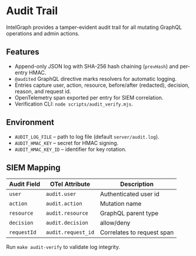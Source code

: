 # Audit Trail

IntelGraph provides a tamper-evident audit trail for all mutating GraphQL operations and admin actions.

## Features
- Append-only JSON log with SHA-256 hash chaining (`prevHash`) and per-entry HMAC.
- `@audited` GraphQL directive marks resolvers for automatic logging.
- Entries capture user, action, resource, before/after (redacted), decision, reason, and request id.
- OpenTelemetry span exported per entry for SIEM correlation.
- Verification CLI: `node scripts/audit_verify.mjs`.

## Environment
- `AUDIT_LOG_FILE` – path to log file (default `server/audit.log`).
- `AUDIT_HMAC_KEY` – secret for HMAC signing.
- `AUDIT_HMAC_KEY_ID` – identifier for key rotation.

## SIEM Mapping
| Audit Field | OTel Attribute | Description |
|-------------|----------------|-------------|
| `user` | `audit.user` | Authenticated user id |
| `action` | `audit.action` | Mutation name |
| `resource` | `audit.resource` | GraphQL parent type |
| `decision` | `audit.decision` | allow/deny |
| `requestId` | `audit.request_id` | Correlates to request span |

Run `make audit-verify` to validate log integrity.
